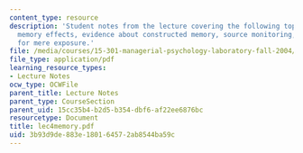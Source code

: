 ```yaml
---
content_type: resource
description: 'Student notes from the lecture covering the following topics: Specific
  memory effects, evidence about constructed memory, source monitoring, and evidence
  for mere exposure.'
file: /media/courses/15-301-managerial-psychology-laboratory-fall-2004/3b93d9de883e180164572ab8544ba59c_lec4memory.pdf
file_type: application/pdf
learning_resource_types:
- Lecture Notes
ocw_type: OCWFile
parent_title: Lecture Notes
parent_type: CourseSection
parent_uid: 15cc35b4-b2d5-b354-dbf6-af22ee6876bc
resourcetype: Document
title: lec4memory.pdf
uid: 3b93d9de-883e-1801-6457-2ab8544ba59c
---
```

